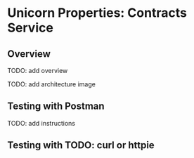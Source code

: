 # Unicorn Properties: Contracts Service

## Overview

TODO: add overview

TODO: add architecture image

## Testing with Postman

TODO: add instructions

## Testing with TODO: curl or httpie

